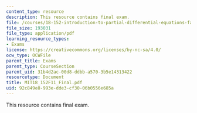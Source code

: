 ```yaml
---
content_type: resource
description: This resource contains final exam.
file: /courses/18-152-introduction-to-partial-differential-equations-fall-2011/92c849e8993edde3cf3006b0556e685a_MIT18_152F11_Final.pdf
file_size: 193031
file_type: application/pdf
learning_resource_types:
- Exams
license: https://creativecommons.org/licenses/by-nc-sa/4.0/
ocw_type: OCWFile
parent_title: Exams
parent_type: CourseSection
parent_uid: 31b4d2ac-00d8-ddbb-a570-3b5e14313422
resourcetype: Document
title: MIT18_152F11_Final.pdf
uid: 92c849e8-993e-dde3-cf30-06b0556e685a
---
```

This resource contains final exam.